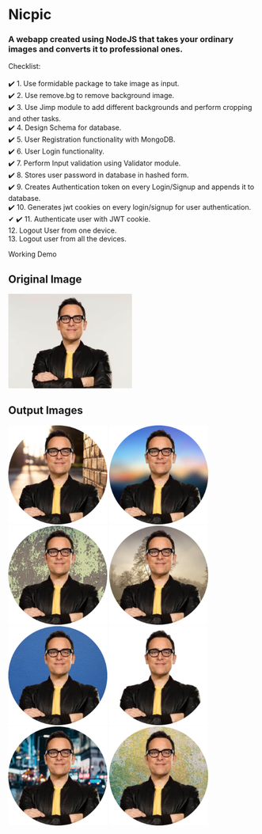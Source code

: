 # Nicpic

### A webapp created using NodeJS that takes your ordinary images and converts it to professional ones.

Checklist:<br/><br/>
✔️  1. Use formidable package to take image as input.<br/>
✔️  2. Use remove.bg to remove background image.<br/>
✔️  3. Use Jimp module to add different backgrounds and perform cropping and other tasks.<br/>
✔️  4. Design Schema for database.<br/>
✔️  5. User Registration functionality with MongoDB.<br/>
✔️  6. User Login functionality.<br/>
✔️  7. Perform Input validation using Validator module.<br/>
✔️  8. Stores user password in database in hashed form.<br/>
✔️  9. Creates Authentication token on every Login/Signup and appends it to database.<br/>
✔️  10. Generates jwt cookies on every login/signup for user authentication.<br/>✔
✔️  11. Authenticate user with JWT cookie.<br/>
   12. Logout User from one device.<br/>
   13. Logout user from all the devices.<br/>


Working Demo
## Original Image
<img src="https://raw.githubusercontent.com/ekagrashukla/Nicpic-ProfilePicMaker/main/test_img/001.jpg" width="250px"/>

## Output Images
<img src="https://raw.githubusercontent.com/ekagrashukla/Nicpic-ProfilePicMaker/main/output/output_circular/circle_color_result0.png" width="200px"/>
<img src="https://raw.githubusercontent.com/ekagrashukla/Nicpic-ProfilePicMaker/main/output/output_circular/circle_color_result1.png" width="200px"/>
<img src="https://raw.githubusercontent.com/ekagrashukla/Nicpic-ProfilePicMaker/main/output/output_circular/circle_color_result2.png" width="200px"/>
<img src="https://raw.githubusercontent.com/ekagrashukla/Nicpic-ProfilePicMaker/main/output/output_circular/circle_color_result3.png" width="200px"/>
<img src="https://raw.githubusercontent.com/ekagrashukla/Nicpic-ProfilePicMaker/main/output/output_circular/circle_color_result4.png" width="200px"/>
<img src="https://raw.githubusercontent.com/ekagrashukla/Nicpic-ProfilePicMaker/main/output/output_circular/circle_color_result5.png" width="200px"/>
<img src="https://raw.githubusercontent.com/ekagrashukla/Nicpic-ProfilePicMaker/main/output/output_circular/circle_color_result6.png" width="200px"/>
<img src="https://raw.githubusercontent.com/ekagrashukla/Nicpic-ProfilePicMaker/main/output/output_circular/circle_color_result7.png" width="200px"/>

